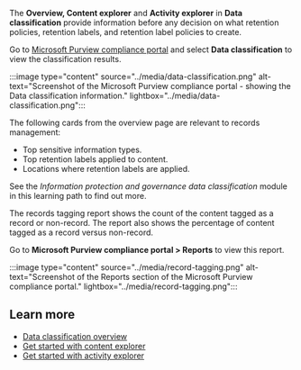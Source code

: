 The **Overview, Content explorer** and **Activity explorer** in **Data classification** provide information before any decision on what retention policies, retention labels, and retention label policies to create.

Go to [Microsoft Purview compliance portal](https://compliance.microsoft.com) and select **Data classification** to view the classification results.

:::image type="content" source="../media/data-classification.png" alt-text="Screenshot of the Microsoft Purview compliance portal - showing the Data classification information." lightbox="../media/data-classification.png":::

The following cards from the overview page are relevant to records management:

- Top sensitive information types.
- Top retention labels applied to content.
- Locations where retention labels are applied.

See the *Information protection and governance data classification* module in this learning path to find out more.

The records tagging report shows the count of the content tagged as a record or non-record. The report also shows the percentage of content tagged as a record versus non-record.

Go to **Microsoft Purview compliance portal > Reports** to view this report.

:::image type="content" source="../media/record-tagging.png" alt-text="Screenshot of the Reports section of the Microsoft Purview compliance portal." lightbox="../media/record-tagging.png":::

## Learn more

- [Data classification overview](/microsoft-365/compliance/data-classification-overview)
- [Get started with content explorer](/microsoft-365/compliance/data-classification-content-explorer)
- [Get started with activity explorer](/microsoft-365/compliance/data-classification-activity-explorer)
